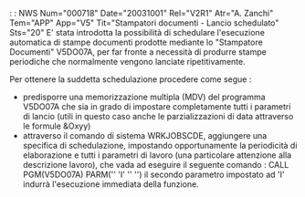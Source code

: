  :  : NWS Num="000718" Date="20031001" Rel="V2R1" Atr="A. Zanchi" Tem="APP" App="V5" Tit="Stampatori documenti - Lancio schedulato" Sts="20"
E' stata introdotta la possibilità di schedulare l'esecuzione automatica di stampe documenti prodotte mediante lo "Stampatore Documenti" V5DO07A, per far fronte a necessità di produrre stampe periodiche che normalmente vengono lanciate ripetitivamente.

Per ottenere la suddetta schedulazione procedere come segue : 
- predisporre una memorizzazione multipla (MDV) del programma V5DO07A che sia in grado di impostare
  completamente tutti i parametri di lancio (utili in questo caso anche le parzializzazioni di data
  attraverso le formule &Oxyy)
- attraverso il comando di sistema WRKJOBSCDE, aggiungere una specifica di schedulazione,
  impostando opportunamente la periodicità di elaborazione e tutti i parametri di lavoro (una   particolare attenzione alla descrizione lavoro), che vada ad eseguire il seguente comando : 
               CALL PGM(V5DO07A) PARM('<tipo documento>' 'I' '' '<nome mdv>')   il secondo parametro impostato ad 'I' indurrà l'esecuzione immediata della funzione.
